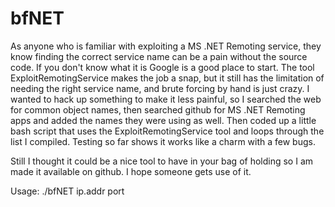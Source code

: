 # bfNET
As anyone who is familiar with exploiting a MS .NET Remoting service, they know finding the correct service name can be a pain without the source code. If you don't know what it is Google is a good place to start. The tool ExploitRemotingService makes the job a snap, but it still has the limitation of needing the right service name, and brute forcing by hand is just crazy. 
I wanted to hack up something to make it less painful, so I searched the web for common object names, then searched github for MS .NET Remoting apps and added the names they were using as well. Then coded up a little bash script that uses the ExploitRemotingService tool and loops through the list I compiled. Testing so far shows it works like a charm with a few bugs. 

Still I thought it could be a nice tool to have in your bag of holding so I am made it available on github. I hope someone gets use of it. 

Usage: ./bfNET ip.addr port
